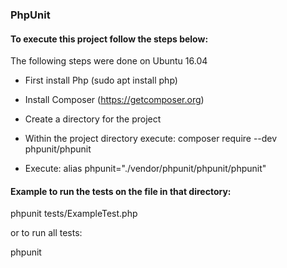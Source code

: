 ### PhpUnit

#### To execute this project follow the steps below:

The following steps were done on Ubuntu 16.04

- First install Php (sudo apt install php)
- Install Composer (https://getcomposer.org)

- Create a directory for the project
- Within the project directory execute: composer require --dev phpunit/phpunit
- Execute: alias phpunit="./vendor/phpunit/phpunit/phpunit"


#### Example to run the tests on the file in that directory:

phpunit tests/ExampleTest.php

or to run all tests:

phpunit
